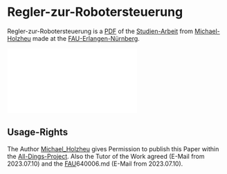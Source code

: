 # Regler-zur-Robotersteuerung

Regler-zur-Robotersteuerung is a [PDF](30010012.md) of the [Studien-Arbeit](640004.md) from [Michael-Holzheu](0.md) made at the [FAU-Erlangen-Nürnberg](640006.md).

![](1971092002.pdf)

## Usage-Rights

The Author [Michael_Holzheu](0.md) gives Permission to publish this Paper within the [All-Dings-Project](300000006.md). Also the Tutor of the Work agreed (E-Mail from 2023.07.10) and the [FAU]()640006.md (E-Mail from 2023.07.10).
